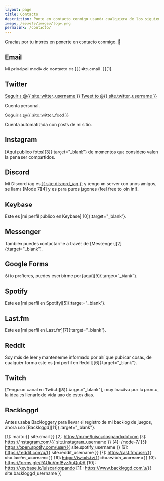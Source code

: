 ```yaml
---
layout: page
title: Contacto
description: Ponte en contacto conmigo usando cualquiera de los siguientes métodos.
image: /assets/images/logo.png
permalink: /contacto/
---
```


<p class="text-center">Gracias por tu interés en ponerte en contacto conmigo. 🥰</p>

## <i class="fas fa-envelope"></i> Email
Mi principal medio de contacto es [{{ site.email }}][1].

## <i class="fab fa-twitter"></i> Twitter
<div class="twitter-btns">
<a href="https://twitter.com/{{ site.twitter_username }}" class="twitter-follow-button" data-show-count="false" data-lang="es">Seguir a @{{ site.twitter_username }}</a>
<a href="https://twitter.com/intent/tweet?screen_name={{ site.twitter_username }}" class="twitter-mention-button" data-lang="es" data-related="{{ site.twitter_username }},{{ site.twitter_feed }}">Tweet to @{{ site.twitter_username }}</a>
</div>

Cuenta personal.

<div class="twitter-btns">
<a href="https://twitter.com/{{ site.twitter_feed }}" class="twitter-follow-button" data-show-count="false" data-lang="es">Seguir a @{{ site.twitter_feed }}</a>
</div>

Cuenta automatizada con posts de mi sitio.

## <i class="fab fa-instagram"></i> Instagram
[Aquí publico fotos][3]{:target="_blank"} de momentos que considero valen la pena ser compartidos.

## <i class="fab fa-discord"></i> Discord
Mi Discord tag es <a href="{{ site.discord_profile }}" class="badge badge-dark" target="_blank">{{ site.discord_tag }}</a> y tengo un server con unos amigos, se llama [Mode 7][4] y es para puros jugones (feel free to join in!).

## <i class="fab fa-keybase"></i> Keybase
Este es [mi perfil público en Keybase][10]{:target="_blank"}.

## <i class="fab fa-facebook-messenger"></i> Messenger
También puedes contactarme a través de [Messenger][2]{:target="_blank"}.

## <i class="fab fa-google"></i> Google Forms
Si lo prefieres, puedes escribirme por [aquí][9]{:target="_blank"}.

## <i class="fab fa-spotify"></i> Spotify
Este es [mi perfil en Spotify][5]{:target="_blank"}.

## <i class="fab fa-lastfm"></i> Last.fm
Este es [mi perfil en Last.fm][7]{:target="_blank"}.

## <i class="fab fa-reddit"></i> Reddit
Soy más de leer y mantenerme informado por ahí que publicar cosas, de cualquier forma este es [mi perfil en Reddit][6]{:target="_blank"}.

## <i class="fab fa-twitch"></i> Twitch
[Tengo un canal en Twitch][8]{:target="_blank"}, muy inactivo por lo pronto, la idea es llenarlo de vida uno de estos días.

## <i class="fas fa-gamepad"></i> Backloggd
Antes usaba Backloggery para llevar el registro de mi backlog de juegos, ahora uso [Backloggd][11]{:target="_blank"}.

[1]: mailto:{{ site.email }}
[2]: https://m.me/luiscarlospandodotcom
[3]: https://instagram.com/{{ site.instagram_username }}
[4]: /mode-7/
[5]: https://open.spotify.com/user/{{ site.spotify_username }}
[6]: https://reddit.com/u/{{ site.reddit_username }}
[7]: https://last.fm/user/{{ site.lastfm_username }}
[8]: https://twitch.tv/{{ site.twitch_username }}
[9]: https://forms.gle/RAUiuVmfByzAuQuQA
[10]: https://keybase.io/luiscarlospando
[11]: https://www.backloggd.com/u/{{ site.backloggd_username }}